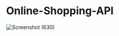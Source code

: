 # Online-Shopping-API
![Screenshot (630)](https://github.com/dev-jaswanthraj/Online-Shopping-API/assets/64518811/12ad3f15-5eed-4672-87af-d6f4a07caf1c)
